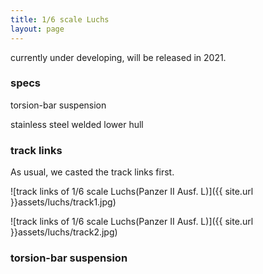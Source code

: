 ```yaml
---
title: 1/6 scale Luchs
layout: page
---
```


currently under developing, will be released in 2021.



### specs

torsion-bar suspension

stainless steel welded lower hull





### track links

As usual, we casted the track links first.




![track links of 1/6 scale Luchs(Panzer II Ausf. L)]({{ site.url }}assets/luchs/track1.jpg)

![track links of 1/6 scale Luchs(Panzer II Ausf. L)]({{ site.url }}assets/luchs/track2.jpg)

### torsion-bar suspension






